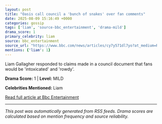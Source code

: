 ```yaml
---
layout: post
title: "Oasis call council a 'bunch of snakes' over fan comments"
date: 2025-08-09 15:16:49 +0000
categories: gossip
tags: ['liam', 'source-bbc_entertainment', 'drama-mild']
drama_score: 1
primary_celebrity: liam
source: bbc_entertainment
source_url: "https://www.bbc.com/news/articles/cy7y571dl7yo?at_medium=RSS&at_campaign=rss"
mentions: {'liam': 1}
---
```


Liam Gallagher responded to claims made in a council document that fans would be 'intoxicated' and 'rowdy'.

**Drama Score:** 1 | **Level:** MILD

**Celebrities Mentioned:** Liam

[Read full article at Bbc Entertainment](https://www.bbc.com/news/articles/cy7y571dl7yo?at_medium=RSS&at_campaign=rss)

---
*This post was automatically generated from RSS feeds. Drama scores are calculated based on mention frequency and source reliability.*
